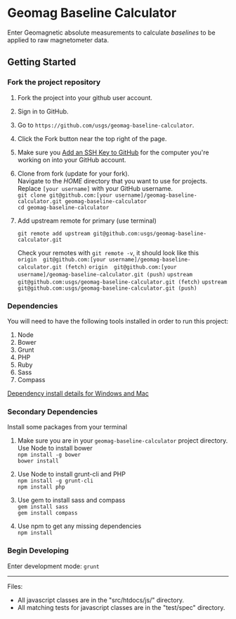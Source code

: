 Geomag Baseline Calculator
==========================

Enter Geomagnetic absolute measurements to calculate *baselines* to be applied
to raw magnetometer data.

Getting Started
---------------

### Fork the project repository ###

1. Fork the project into your github user account.
  1. Sign in to GitHub.
  2. Go to `https://github.com/usgs/geomag-baseline-calculator`.
  2. Click the Fork button near the top right of the page.  

1. Make sure you [Add an SSH Key to GitHub](readme_dependency_install.md) for the
   computer you're working on into your GitHub account.

1. Clone from fork (update for your fork).  
   Navigate to the _HOME_ directory that you want to use for projects.
   Replace `[your username]` with your GitHub username.  
   ```git clone git@github.com:[your username]/geomag-baseline-calculator.git geomag-baseline-calculator```  
   ```cd geomag-baseline-calculator```

1. Add upstream remote for primary (use terminal)  
   ```  
   git remote add upstream git@github.com:usgs/geomag-baseline-calculator.git  
   ```  
   Check your remotes with `git remote -v`, it should look like this  
   ```origin  git@github.com:[your username]/geomag-baseline-calculator.git (fetch)```
   ```origin  git@github.com:[your username]/geomag-baseline-calculator.git (push)```
   ```upstream        git@github.com:usgs/geomag-baseline-calculator.git (fetch)```
   ```upstream        git@github.com:usgs/geomag-baseline-calculator.git (push)```

### Dependencies ###
You will need to have the following tools installed in order to run this project:

1. Node
  1. Bower
  1. Grunt
  1. PHP
1. Ruby
  1. Sass
  1. Compass


[Dependency install details for Windows and Mac](readme_dependency_install.md)

### Secondary Dependencies ###
Install some packages from your terminal

1. Make sure you are in your `geomag-baseline-calculator` project directory.  
   Use Node to install bower  
   ```npm install -g bower```  
   ```bower install```  

1. Use Node to install grunt-cli and PHP  
   ```npm install -g grunt-cli```  
   ```npm install php```  

2. Use gem to install sass and compass  
   ```gem install sass```  
   ```gem install compass```  

3. Use npm to get any missing dependencies  
   ```npm install```  

### Begin Developing ###
Enter development mode: `grunt`

---
Files:  
  - All javascript classes are in the "src/htdocs/js/" directory.  
  - All matching tests for javascript classes are in the "test/spec" directory.
